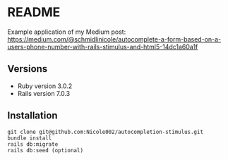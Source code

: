 # README

Example application of my Medium post: https://medium.com/@schmidlinicole/autocomplete-a-form-based-on-a-users-phone-number-with-rails-stimulus-and-html5-14dc1a60a1f

## Versions
* Ruby version 3.0.2
* Rails version 7.0.3


## Installation
```
git clone git@github.com:Nicole002/autocompletion-stimulus.git
bundle install
rails db:migrate
rails db:seed (optional)
```
